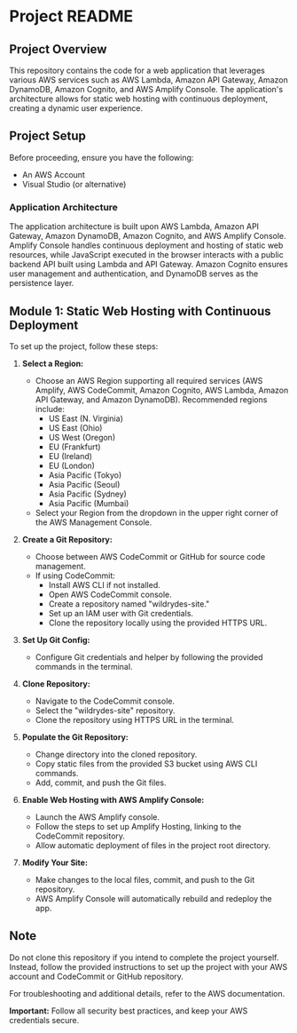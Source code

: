 # Project README

## Project Overview

This repository contains the code for a web application that leverages various AWS services such as AWS Lambda, Amazon API Gateway, Amazon DynamoDB, Amazon Cognito, and AWS Amplify Console. The application's architecture allows for static web hosting with continuous deployment, creating a dynamic user experience.

## Project Setup

Before proceeding, ensure you have the following:

- An AWS Account
- Visual Studio (or alternative)

### Application Architecture

The application architecture is built upon AWS Lambda, Amazon API Gateway, Amazon DynamoDB, Amazon Cognito, and AWS Amplify Console. Amplify Console handles continuous deployment and hosting of static web resources, while JavaScript executed in the browser interacts with a public backend API built using Lambda and API Gateway. Amazon Cognito ensures user management and authentication, and DynamoDB serves as the persistence layer.

## Module 1: Static Web Hosting with Continuous Deployment

To set up the project, follow these steps:

1. **Select a Region:**
   - Choose an AWS Region supporting all required services (AWS Amplify, AWS CodeCommit, Amazon Cognito, AWS Lambda, Amazon API Gateway, and Amazon DynamoDB). Recommended regions include:
     - US East (N. Virginia)
     - US East (Ohio)
     - US West (Oregon)
     - EU (Frankfurt)
     - EU (Ireland)
     - EU (London)
     - Asia Pacific (Tokyo)
     - Asia Pacific (Seoul)
     - Asia Pacific (Sydney)
     - Asia Pacific (Mumbai)
   - Select your Region from the dropdown in the upper right corner of the AWS Management Console.

2. **Create a Git Repository:**
   - Choose between AWS CodeCommit or GitHub for source code management.
   - If using CodeCommit:
     - Install AWS CLI if not installed.
     - Open AWS CodeCommit console.
     - Create a repository named "wildrydes-site."
     - Set up an IAM user with Git credentials.
     - Clone the repository locally using the provided HTTPS URL.

3. **Set Up Git Config:**
   - Configure Git credentials and helper by following the provided commands in the terminal.

4. **Clone Repository:**
   - Navigate to the CodeCommit console.
   - Select the "wildrydes-site" repository.
   - Clone the repository using HTTPS URL in the terminal.

5. **Populate the Git Repository:**
   - Change directory into the cloned repository.
   - Copy static files from the provided S3 bucket using AWS CLI commands.
   - Add, commit, and push the Git files.

6. **Enable Web Hosting with AWS Amplify Console:**
   - Launch the AWS Amplify console.
   - Follow the steps to set up Amplify Hosting, linking to the CodeCommit repository.
   - Allow automatic deployment of files in the project root directory.

7. **Modify Your Site:**
   - Make changes to the local files, commit, and push to the Git repository.
   - AWS Amplify Console will automatically rebuild and redeploy the app.

## Note

Do not clone this repository if you intend to complete the project yourself. Instead, follow the provided instructions to set up the project with your AWS account and CodeCommit or GitHub repository.

For troubleshooting and additional details, refer to the AWS documentation.

**Important:** Follow all security best practices, and keep your AWS credentials secure.